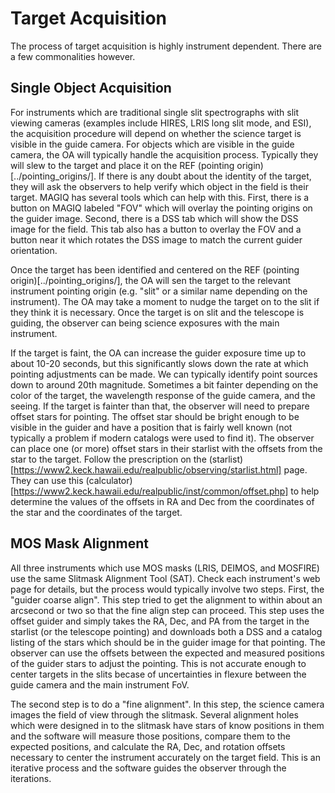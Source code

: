 # Target Acquisition

The process of target acquisition is highly instrument dependent. There are a few commonalities however.

## Single Object Acquisition

For instruments which are traditional single slit spectrographs with slit viewing cameras (examples include HIRES, LRIS long slit mode, and ESI), the acquisition procedure will depend on whether the science target is visible in the guide camera.  For objects which are visible in the guide camera, the OA will typically handle the acquisition process.  Typically they will slew to the target and place it on the REF (pointing origin)[../pointing_origins/].  If there is any doubt about the identity of the target, they will ask the observers to help verify which object in the field is their target.  MAGIQ has several tools which can help with this.  First, there is a button on MAGIQ labeled "FOV" which will overlay the pointing origins on the guider image.  Second, there is a DSS tab which will show the DSS image for the field.  This tab also has a button to overlay the FOV and a button near it which rotates the DSS image to match the current guider orientation.

Once the target has been identified and centered on the REF (pointing origin)[../pointing_origins/], the OA will sen the target to the relevant instrument pointing origin (e.g. "slit" or a similar name depending on the instrument).  The OA may take a moment to nudge the target on to the slit if they think it is necessary.  Once the target is on slit and the telescope is guiding, the observer can being science exposures with the main instrument.

If the target is faint, the OA can increase the guider exposure time up to about 10-20 seconds, but this significantly slows down the rate at which pointing adjustments can be made.  We can typically identify point sources down to around 20th magnitude.  Sometimes a bit fainter depending on the color of the target, the wavelength response of the guide camera, and the seeing.  If the target is fainter than that, the observer will need to prepare offset stars for pointing.  The offset star should be bright enough to be visible in the guider and have a position that is fairly well known (not typically a problem if modern catalogs were used to find it).  The observer can place one (or more) offset stars in their starlist with the offsets from the star to the target.  Follow the prescription on the (starlist)[https://www2.keck.hawaii.edu/realpublic/observing/starlist.html] page.  They can use this (calculator)[https://www2.keck.hawaii.edu/realpublic/inst/common/offset.php] to help determine the values of the offsets in RA and Dec from the coordinates of the star and the coordinates of the target.

## MOS Mask Alignment

All three instruments which use MOS masks (LRIS, DEIMOS, and MOSFIRE) use the same Slitmask Alignment Tool (SAT).  Check each instrument's web page for details, but the process would typically involve two steps.  First, the "guider coarse align".  This step tried to get the alignment to within about an arcsecond or two so that the fine align step can proceed.  This step uses the offset guider and simply takes the RA, Dec, and PA from the target in the starlist (or the telescope pointing) and downloads both a DSS and a catalog listing of the stars which should be in the guider image for that pointing.  The observer can use the offsets between the expected and measured positions of the guider stars to adjust the pointing.  This is not accurate enough to center targets in the slits becase of uncertainties in flexure between the guide camera and the main instrument FoV.

The second step is to do a "fine alignment".  In this step, the science camera images the field of view through the slitmask.  Several alignment holes which were designed in to the slitmask have stars of know positions in them and the software will measure those positions, compare them to the expected positions, and calculate the RA, Dec, and rotation offsets necessary to center the instrument accurately on the target field.  This is an iterative process and the software guides the observer through the iterations.



